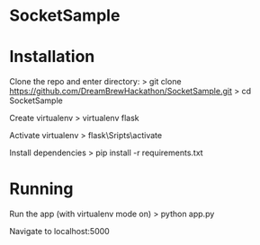 # SocketSample

# Installation

Clone the repo and enter directory:
    > git clone https://github.com/DreamBrewHackathon/SocketSample.git
    > cd SocketSample

Create virtualenv
    > virtualenv flask

Activate virtualenv
    > flask\Sripts\activate

Install dependencies
    > pip install -r requirements.txt
    
# Running

Run the app (with virtualenv mode on)
    > python app.py

Navigate to localhost:5000
